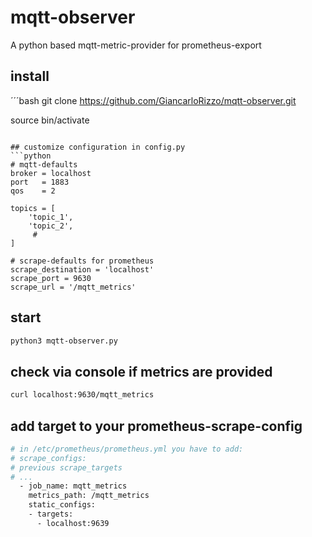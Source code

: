 # mqtt-observer
A python based mqtt-metric-provider for prometheus-export 

## install 
´´´bash
git clone https://github.com/GiancarloRizzo/mqtt-observer.git

source bin/activate
```

## customize configuration in config.py
```python
# mqtt-defaults
broker = localhost
port   = 1883
qos    = 2

topics = [
    'topic_1',
    'topic_2',
     #
]

# scrape-defaults for prometheus
scrape_destination = 'localhost' 
scrape_port = 9630
scrape_url = '/mqtt_metrics'
```

## start
```bash
python3 mqtt-observer.py
```

## check via console if metrics are provided
```bash
curl localhost:9630/mqtt_metrics
```

## add target to your prometheus-scrape-config
```bash
# in /etc/prometheus/prometheus.yml you have to add:
# scrape_configs:
# previous scrape_targets
# ...
  - job_name: mqtt_metrics
    metrics_path: /mqtt_metrics
    static_configs:
    - targets:
      - localhost:9639
```